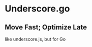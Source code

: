 Underscore.go
==========================================

Move Fast; Optimize Late
------------------------------------------

like underscore.js, but for Go